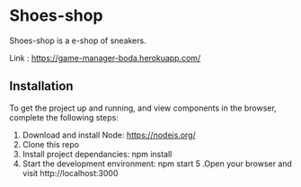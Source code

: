 # Shoes-shop

Shoes-shop is a e-shop of sneakers.

Link : https://game-manager-boda.herokuapp.com/

## Installation
To get the project up and running, and view components in the browser, complete the following steps:

  1. Download and install Node: https://nodejs.org/
  2. Clone this repo
  3. Install project dependancies: npm install
  4. Start the development environment: npm start
  5 .Open your browser and visit http://localhost:3000
